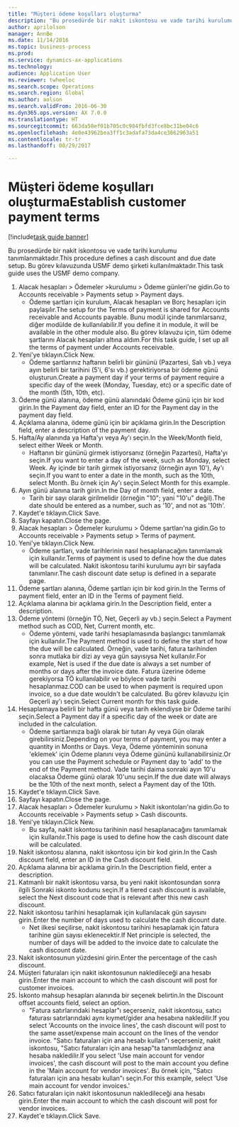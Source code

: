 ```yaml
--- 
title: "Müşteri ödeme koşulları oluşturma"
description: "Bu prosedürde bir nakit iskontosu ve vade tarihi kurulumu tanımlanmaktadır."
author: aprilolson
manager: AnnBe
ms.date: 11/14/2016
ms.topic: business-process
ms.prod: 
ms.service: dynamics-ax-applications
ms.technology: 
audience: Application User
ms.reviewer: twheeloc
ms.search.scope: Operations
ms.search.region: Global
ms.author: aolson
ms.search.validFrom: 2016-06-30
ms.dyn365.ops.version: AX 7.0.0
ms.translationtype: HT
ms.sourcegitcommit: 663da58ef01b705c0c984fbfd3fce8bc31be04c6
ms.openlocfilehash: 4e0e43962bea3ff1c3adafa73da4ce3862963a51
ms.contentlocale: tr-tr
ms.lasthandoff: 08/29/2017

---
```

# <a name="establish-customer-payment-terms"></a><span data-ttu-id="41d3a-103">Müşteri ödeme koşulları oluşturma</span><span class="sxs-lookup"><span data-stu-id="41d3a-103">Establish customer payment terms</span></span>

[!include[task guide banner](../../includes/task-guide-banner.md)]

<span data-ttu-id="41d3a-104">Bu prosedürde bir nakit iskontosu ve vade tarihi kurulumu tanımlanmaktadır.</span><span class="sxs-lookup"><span data-stu-id="41d3a-104">This procedure defines a cash discount and due date setup.</span></span> <span data-ttu-id="41d3a-105">Bu görev kılavuzunda USMF demo şirketi kullanılmaktadır.</span><span class="sxs-lookup"><span data-stu-id="41d3a-105">This task guide uses the USMF demo company.</span></span>

1. <span data-ttu-id="41d3a-106">Alacak hesapları > Ödemeler >kurulumu > Ödeme günleri'ne gidin.</span><span class="sxs-lookup"><span data-stu-id="41d3a-106">Go to Accounts receivable > Payments setup > Payment days.</span></span>
    * <span data-ttu-id="41d3a-107">Ödeme şartları için kurulum, Alacak hesapları ve Borç hesapları için paylaşılır.</span><span class="sxs-lookup"><span data-stu-id="41d3a-107">The setup for the Terms of payment is shared for Accounts receivable and Accounts payable.</span></span> <span data-ttu-id="41d3a-108">Bunu modül içinde tanımlarsanız, diğer modülde de kullanılabilir.</span><span class="sxs-lookup"><span data-stu-id="41d3a-108">If you define it in module, it will be available in the other module also.</span></span> <span data-ttu-id="41d3a-109">Bu görev kılavuzu için, tüm ödeme şartlarını Alacak hesapları altına aldım.</span><span class="sxs-lookup"><span data-stu-id="41d3a-109">For this task guide, I set up all the terms of payment under Accounts receivable.</span></span>  
2. <span data-ttu-id="41d3a-110">Yeni'ye tıklayın.</span><span class="sxs-lookup"><span data-stu-id="41d3a-110">Click New.</span></span>
    * <span data-ttu-id="41d3a-111">Ödeme şartlarınız haftanın belirli bir gününü (Pazartesi, Salı vb.) veya ayın belirli bir tarihini (5'i, 6'sı vb.) gerektiriyorsa bir ödeme günü oluşturun.</span><span class="sxs-lookup"><span data-stu-id="41d3a-111">Create a payment day if your terms of payment require a specific day of the week (Monday, Tuesday, etc) or a specific date of the month (5th, 10th, etc).</span></span>  
3. <span data-ttu-id="41d3a-112">Ödeme günü alanına, ödeme günü alanındaki Ödeme günü için bir kod girin.</span><span class="sxs-lookup"><span data-stu-id="41d3a-112">In the Payment day field, enter an ID for the Payment day in the payment day field.</span></span>
4. <span data-ttu-id="41d3a-113">Açıklama alanına, ödeme günü için bir açıklama girin.</span><span class="sxs-lookup"><span data-stu-id="41d3a-113">In the Description field, enter a description of the payment day.</span></span>
5. <span data-ttu-id="41d3a-114">Hafta/Ay alanında ya Hafta'yı veya Ay'ı seçin.</span><span class="sxs-lookup"><span data-stu-id="41d3a-114">In the Week/Month field, select either Week or Month.</span></span>
    * <span data-ttu-id="41d3a-115">Haftanın bir gününü girmek istiyorsanız (örneğin Pazartesi), Hafta'yı seçin.</span><span class="sxs-lookup"><span data-stu-id="41d3a-115">If you want to enter a day of the week, such as Monday, select Week.</span></span> <span data-ttu-id="41d3a-116">Ay içinde bir tarih girmek istiyorsanız (örneğin ayın 10'), Ay'ı seçin.</span><span class="sxs-lookup"><span data-stu-id="41d3a-116">If you want to enter a date in the month, such as the 10th, select Month.</span></span> <span data-ttu-id="41d3a-117">Bu örnek için Ay'ı seçin.</span><span class="sxs-lookup"><span data-stu-id="41d3a-117">Select Month for this example.</span></span>  
6. <span data-ttu-id="41d3a-118">Ayın günü alanına tarih girin.</span><span class="sxs-lookup"><span data-stu-id="41d3a-118">In the Day of month field, enter a date.</span></span>
    * <span data-ttu-id="41d3a-119">Tarih bir sayı olarak girilmelidir (örneğin "10"; yani "10'u" değil).</span><span class="sxs-lookup"><span data-stu-id="41d3a-119">The date should be entered as a number, such as '10', and not as '10th'.</span></span>  
7. <span data-ttu-id="41d3a-120">Kaydet'e tıklayın.</span><span class="sxs-lookup"><span data-stu-id="41d3a-120">Click Save.</span></span>
8. <span data-ttu-id="41d3a-121">Sayfayı kapatın.</span><span class="sxs-lookup"><span data-stu-id="41d3a-121">Close the page.</span></span>
9. <span data-ttu-id="41d3a-122">Alacak hesapları > Ödemeler kurulumu > Ödeme şartları'na gidin.</span><span class="sxs-lookup"><span data-stu-id="41d3a-122">Go to Accounts receivable > Payments setup > Terms of payment.</span></span>
10. <span data-ttu-id="41d3a-123">Yeni'ye tıklayın.</span><span class="sxs-lookup"><span data-stu-id="41d3a-123">Click New.</span></span>
    * <span data-ttu-id="41d3a-124">Ödeme şartları, vade tarihlerinin nasıl hesaplanacağını tanımlamak için kullanılır.</span><span class="sxs-lookup"><span data-stu-id="41d3a-124">Terms of payment is used to define how the due dates will be calculated.</span></span> <span data-ttu-id="41d3a-125">Nakit iskontosu tarihi kurulumu ayrı bir sayfada tanımlanır.</span><span class="sxs-lookup"><span data-stu-id="41d3a-125">The cash discount date setup is defined in a separate page.</span></span>  
11. <span data-ttu-id="41d3a-126">Ödeme şartları alanına, Ödeme şartları için bir kod girin.</span><span class="sxs-lookup"><span data-stu-id="41d3a-126">In the Terms of payment field, enter an ID in the Terms of payment field.</span></span>
12. <span data-ttu-id="41d3a-127">Açıklama alanına bir açıklama girin.</span><span class="sxs-lookup"><span data-stu-id="41d3a-127">In the Description field, enter a description.</span></span>
13. <span data-ttu-id="41d3a-128">Ödeme yöntemi (örneğin TÖ, Net, Geçerli ay vb.) seçin.</span><span class="sxs-lookup"><span data-stu-id="41d3a-128">Select a Payment method such as COD, Net, Current month, etc.</span></span>
    * <span data-ttu-id="41d3a-129">Ödeme yöntemi, vade tarihi hesaplamasında başlangıcı tanımlamak için kullanılır.</span><span class="sxs-lookup"><span data-stu-id="41d3a-129">The Payment method is used to define the start of how the due will be calculated.</span></span>  <span data-ttu-id="41d3a-130">Örneğin, vade tarihi, fatura tarihinden sonra mutlaka bir dizi ay veya gün sayısıysa Net kullanılır.</span><span class="sxs-lookup"><span data-stu-id="41d3a-130">For example, Net is used if the due date is always a set number of months or days after the invoice date.</span></span> <span data-ttu-id="41d3a-131">Fatura üzerine ödeme gerekiyorsa TÖ kullanılabilir ve böylece vade tarihi hesaplanmaz.</span><span class="sxs-lookup"><span data-stu-id="41d3a-131">COD can be used to when payment is required upon invoice, so a due date wouldn't be calculated.</span></span> <span data-ttu-id="41d3a-132">Bu görev kılavuzu için Geçerli ay'ı seçin.</span><span class="sxs-lookup"><span data-stu-id="41d3a-132">Select Current month for this task guide.</span></span>  
14. <span data-ttu-id="41d3a-133">Hesaplamaya belirli bir hafta günü veya tarih eklendiyse bir Ödeme tarihi seçin.</span><span class="sxs-lookup"><span data-stu-id="41d3a-133">Select a Payment day if a specific day of the  week or date are included in the calculation.</span></span>
    * <span data-ttu-id="41d3a-134">Ödeme şartlarınıza bağlı olarak bir tutarı Ay veya Gün olarak girebilirsiniz.</span><span class="sxs-lookup"><span data-stu-id="41d3a-134">Depending on your terms of payment, you may enter a quantity in Months or Days.</span></span> <span data-ttu-id="41d3a-135">Veya, Ödeme yönteminin sonuna 'eklemek' için Ödeme planını veya Ödeme gününü kullanabilirsiniz.</span><span class="sxs-lookup"><span data-stu-id="41d3a-135">Or you can use the Payment schedule or Payment day to 'add' to the end of the Payment method.</span></span> <span data-ttu-id="41d3a-136">Vade tarihi daima sonraki ayın 10'u olacaksa Ödeme günü olarak 10'unu seçin.</span><span class="sxs-lookup"><span data-stu-id="41d3a-136">If the due date will always be the 10th of the next month, select a Payment day of the 10th.</span></span>  
15. <span data-ttu-id="41d3a-137">Kaydet'e tıklayın.</span><span class="sxs-lookup"><span data-stu-id="41d3a-137">Click Save.</span></span>
16. <span data-ttu-id="41d3a-138">Sayfayı kapatın.</span><span class="sxs-lookup"><span data-stu-id="41d3a-138">Close the page.</span></span>
17. <span data-ttu-id="41d3a-139">Alacak hesapları > Ödemeler kurulumu > Nakit iskontoları'na gidin.</span><span class="sxs-lookup"><span data-stu-id="41d3a-139">Go to Accounts receivable > Payments setup > Cash discounts.</span></span>
18. <span data-ttu-id="41d3a-140">Yeni'ye tıklayın.</span><span class="sxs-lookup"><span data-stu-id="41d3a-140">Click New.</span></span>
    * <span data-ttu-id="41d3a-141">Bu sayfa, nakit iskontosu tarihinin nasıl hesaplanacağını tanımlamak için kullanılır.</span><span class="sxs-lookup"><span data-stu-id="41d3a-141">This page is used to define how the cash discount date will be calculated.</span></span>  
19. <span data-ttu-id="41d3a-142">Nakit iskontosu alanına, nakit iskontosu için bir kod girin.</span><span class="sxs-lookup"><span data-stu-id="41d3a-142">In the Cash discount field, enter an ID in the Cash discount field.</span></span>
20. <span data-ttu-id="41d3a-143">Açıklama alanına bir açıklama girin.</span><span class="sxs-lookup"><span data-stu-id="41d3a-143">In the Description field, enter a description.</span></span>
21. <span data-ttu-id="41d3a-144">Katmanlı bir nakit iskontosu varsa, bu yeni nakit iskontosundan sonra ilgili Sonraki iskonto kodunu seçin.</span><span class="sxs-lookup"><span data-stu-id="41d3a-144">If a tiered cash discount is available, select the Next discount code that is relevant after this new cash discount.</span></span>
22. <span data-ttu-id="41d3a-145">Nakit iskontosu tarihini hesaplamak için kullanılacak gün sayısını girin.</span><span class="sxs-lookup"><span data-stu-id="41d3a-145">Enter the number of days used to calculate the cash dicount date.</span></span>
    * <span data-ttu-id="41d3a-146">Net ilkesi seçilirse, nakit iskontosu tarihini hesaplamak için fatura tarihine gün sayısı eklenecektir.</span><span class="sxs-lookup"><span data-stu-id="41d3a-146">If Net principle is selected, the number of days will be added to the invoice date to calculate the cash discount date.</span></span>  
23. <span data-ttu-id="41d3a-147">Nakit iskontosunun yüzdesini girin.</span><span class="sxs-lookup"><span data-stu-id="41d3a-147">Enter the percentage of the cash discount.</span></span>
24. <span data-ttu-id="41d3a-148">Müşteri faturaları için nakit iskontosunun nakledileceği ana hesabı girin.</span><span class="sxs-lookup"><span data-stu-id="41d3a-148">Enter the main account to which the cash discount will post for customer invoices.</span></span>
25. <span data-ttu-id="41d3a-149">İskonto mahsup hesapları alanında bir seçenek belirtin.</span><span class="sxs-lookup"><span data-stu-id="41d3a-149">In the Discount offset accounts field, select an option.</span></span>
    * <span data-ttu-id="41d3a-150">"Fatura satırlarındaki hesaplar"ı seçerseniz, nakit iskontosu, satıcı faturası satırlarındaki aynı kıymet/gider ana hesabına nakledilir.</span><span class="sxs-lookup"><span data-stu-id="41d3a-150">If you select 'Accounts on the invoice lines', the cash discount will post to the same asset/expense main account on the lines of the vendor invoice.</span></span> <span data-ttu-id="41d3a-151">"Satıcı faturaları için ana hesabı kullan"ı seçerseniz, nakit iskontosu, "Satıcı faturaları için ana hesap"ta tanımladığınız ana hesaba nakledilir.</span><span class="sxs-lookup"><span data-stu-id="41d3a-151">If you select 'Use main account for vendor invoices', the cash discount will post to the main account you define in the 'Main account for vendor invoices'.</span></span> <span data-ttu-id="41d3a-152">Bu örnek için, "Satıcı faturaları için ana hesabı kullan"ı seçin.</span><span class="sxs-lookup"><span data-stu-id="41d3a-152">For this example, select 'Use main account for vendor invoices.'</span></span>  
26. <span data-ttu-id="41d3a-153">Satıcı faturaları için nakit iskontosunun nakledileceği ana hesabı girin.</span><span class="sxs-lookup"><span data-stu-id="41d3a-153">Enter the main account to which the cash discount will post for vendor invoices.</span></span>
27. <span data-ttu-id="41d3a-154">Kaydet'e tıklayın.</span><span class="sxs-lookup"><span data-stu-id="41d3a-154">Click Save.</span></span>


